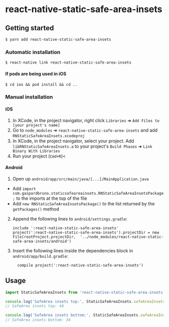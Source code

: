 # react-native-static-safe-area-insets

## Getting started

`$ yarn add react-native-static-safe-area-insets`

### Automatic installation

`$ react-native link react-native-static-safe-area-insets`

#### If pods are being used in iOS

`$ cd ios && pod install && cd ..`

### Manual installation


#### iOS

1. In XCode, in the project navigator, right click `Libraries` ➜ `Add Files to [your project's name]`
2. Go to `node_modules` ➜ `react-native-static-safe-area-insets` and add `RNStaticSafeAreaInsets.xcodeproj`
3. In XCode, in the project navigator, select your project. Add `libRNStaticSafeAreaInsets.a` to your project's `Build Phases` ➜ `Link Binary With Libraries`
4. Run your project (`Cmd+R`)<

#### Android

1. Open up `android/app/src/main/java/[...]/MainApplication.java`
  - Add `import com.gaspardbruno.staticsafeareainsets.RNStaticSafeAreaInsetsPackage;` to the imports at the top of the file
  - Add `new RNStaticSafeAreaInsetsPackage()` to the list returned by the `getPackages()` method
2. Append the following lines to `android/settings.gradle`:
  	```
  	include ':react-native-static-safe-area-insets'
  	project(':react-native-static-safe-area-insets').projectDir = new File(rootProject.projectDir, 	'../node_modules/react-native-static-safe-area-insets/android')
  	```
3. Insert the following lines inside the dependencies block in `android/app/build.gradle`:
  	```
      compile project(':react-native-static-safe-area-insets')
  	```


## Usage
```javascript
import StaticSafeAreaInsets from 'react-native-static-safe-area-insets';

console.log('SafeArea insets top:', StaticSafeAreaInsets.safeAreaInsetsTop)
// SafeArea insets top: 44

console.log('SafeArea insets bottom:', StaticSafeAreaInsets.safeAreaInsetsBottom)
// SafeArea insets bottom: 34
```
